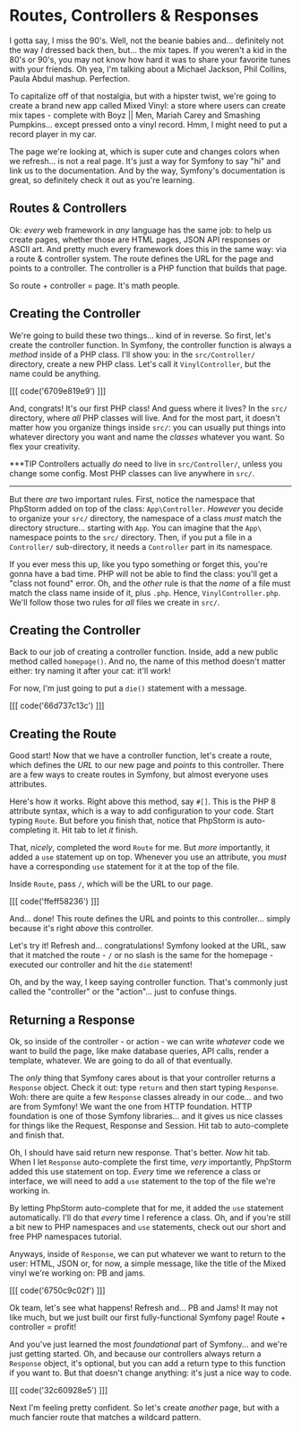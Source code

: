# Routes, Controllers & Responses

I gotta say, I miss the 90's. Well, not the beanie babies and... definitely not
the way *I* dressed back then, but... the mix tapes. If you weren't a kid in the
80's or 90's, you may not know how hard it was to share your favorite tunes with
your friends. Oh yea, I'm talking about a Michael Jackson, Phil Collins, Paula
Abdul mashup. Perfection.

To capitalize off of that nostalgia, but with a hipster twist, we're going to create
a brand new app called Mixed Vinyl: a store where users can create mix tapes -
complete with Boyz || Men, Mariah Carey and Smashing Pumpkins... except pressed
onto a vinyl record. Hmm, I might need to put a record player in my car.

The page we're looking at, which is super cute and changes colors when we refresh...
is not a real page. It's just a way for Symfony to say "hi" and link us to the
documentation. And by the way, Symfony's documentation is great, so definitely
check it out as you're learning.

## Routes & Controllers

Ok: *every* web framework in *any* language has the same job: to help us create pages,
whether those are HTML pages, JSON API responses or ASCII art. And pretty much
every framework does this in the same way: via a route & controller system. The
route defines the URL for the page and points to a controller. The controller is
a PHP function that builds that page.

So route + controller = page. It's math people.

## Creating the Controller

We're going to build these two things... kind of in reverse. So first, let's create
the controller function. In Symfony, the controller function is always a *method*
inside of a PHP class. I'll show you: in the `src/Controller/` directory, create
a new PHP class. Let's call it `VinylController`, but the name could be anything.

[[[ code('6709e819e9') ]]]

And, congrats! It's our first PHP class! And guess where it lives? In the `src/`
directory, where *all* PHP classes will live. And for the most part, it doesn't
matter how you organize things inside `src/`: you can usually put things into whatever
directory you want and name the *classes* whatever you want. So flex your
creativity.

***TIP
Controllers actually *do* need to live in `src/Controller/`, unless you change
some config. Most PHP classes can live anywhere in `src/`.
***

But there *are* two important rules. First, notice the namespace that
PhpStorm added on top of the class: `App\Controller`. *However* you decide to organize
your `src/` directory, the namespace of a class *must* match the directory structure...
starting with `App`. You can imagine that the `App\` namespace points to the
`src/` directory. Then, if you put a file in a `Controller/` sub-directory, it
needs a `Controller` part in its namespace.

If you ever mess this up, like you typo something or forget this, you're gonna have a
bad time. PHP will not be able to find the class: you'll get a "class not found"
error. Oh, and the *other* rule is that the *name* of a file must match the class
name inside of it, plus `.php`. Hence, `VinylController.php`. We'll follow those
two rules for *all* files we create in `src/`.

## Creating the Controller

Back to our job of creating a controller function. Inside, add a new
public method called `homepage()`. And no, the name of this method doesn't matter
either: try naming it after your cat: it'll work!

For now, I'm just going to put a `die()` statement with a message.

[[[ code('66d737c13c') ]]]

## Creating the Route

Good start! Now that we have a controller function, let's create a route,
which defines the *URL* to our new page and *points* to this controller. There are
a few ways to create routes in Symfony, but almost everyone uses attributes.

Here's how it works. Right above this method, say `#[]`. This is the PHP 8 attribute
syntax, which is a way to add configuration to your code. Start typing `Route`.
But before you finish that, notice that PhpStorm is auto-completing it. Hit tab
to let *it* finish.

That, *nicely*, completed the word `Route` for me. But *more* importantly, it added
a `use` statement up on top. Whenever you use an attribute, you *must* have a
corresponding `use` statement for it at the top of the file.

Inside `Route`, pass `/`, which will be the URL to our page.

[[[ code('ffeff58236') ]]]

And... done! This route defines the URL and points to this controller... simply
because it's right *above* this controller.

Let's try it! Refresh and... congratulations! Symfony looked at the URL, saw
that it matched the route - `/` or no slash is the same for the homepage - executed
our controller and hit the `die` statement!

Oh, and by the way, I keep saying controller function. That's commonly just called
the "controller" or the "action"... just to confuse things.

## Returning a Response

Ok, so inside of the controller - or action - we can write *whatever* code we want
to build the page, like make database queries, API calls, render a template, whatever.
We are going to do all of that eventually.

The *only* thing that Symfony cares about is that your controller returns a
`Response` object. Check it out: type `return` and then start typing `Response`.
Woh: there are quite a few `Response` classes already in our code... and two
are from Symfony! We want the one from HTTP foundation. HTTP foundation is one
of those Symfony libraries... and it gives us nice classes for things like the
Request, Response and Session. Hit tab to auto-complete and finish that.

Oh, I should have said return new response. That's better. *Now* hit tab. When
I let `Response` auto-complete the first time, *very* importantly, PhpStorm
added this use statement on top. *Every* time we reference a class or interface,
we will need to add a `use` statement to the top of the file we're working in.

By letting PhpStorm auto-complete that for me, it added the `use` statement
automatically. I'll do that *every* time I reference a class. Oh, and if you're
still a bit new to PHP namespaces and `use` statements, check out our short and
free PHP namespaces tutorial.

Anyways, inside of `Response`, we can put whatever we want to return to the user:
HTML, JSON or, for now, a simple message, like the title of the Mixed vinyl we're
working on: PB and jams.

[[[ code('6750c9c02f') ]]]

Ok team, let's see what happens! Refresh and... PB and Jams! It may not like much,
but we just built our first fully-functional Symfony page! Route + controller =
profit!

And you've just learned the most *foundational* part of Symfony... and we're
just getting started. Oh, and because our controllers always return a `Response`
object, it's optional, but you can add a return type to this function if you want
to. But that doesn't change anything: it's just a nice way to code.

[[[ code('32c60928e5') ]]]

Next I'm feeling pretty confident. So let's create *another* page, but with a much
fancier route that matches a wildcard pattern.
